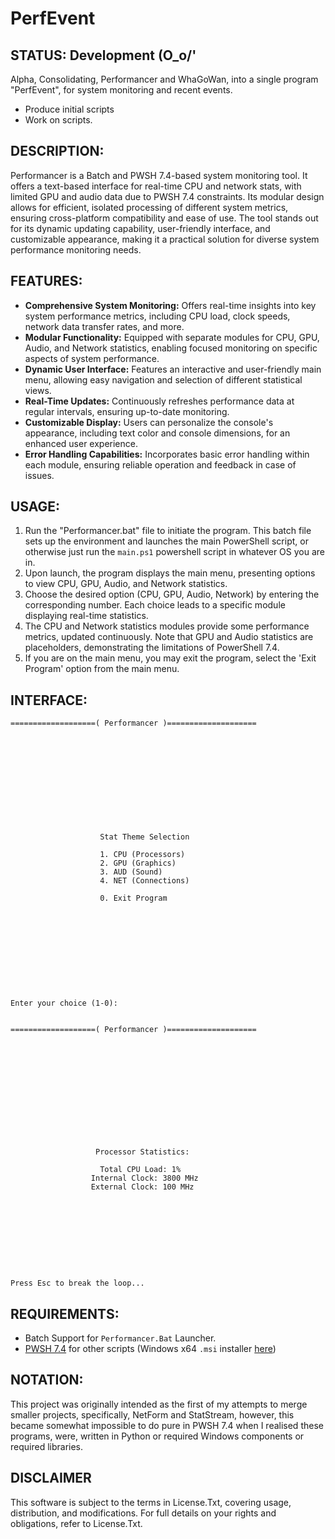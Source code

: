 # PerfEvent

## STATUS: Development (O_o/'
Alpha, Consolidating, Performancer and WhaGoWan, into a single program "PerfEvent", for system monitoring and recent events.
- Produce initial scripts
- Work on scripts.


## DESCRIPTION:
Performancer is a Batch and PWSH 7.4-based system monitoring tool. It offers a text-based interface for real-time CPU and network stats, with limited GPU and audio data due to PWSH 7.4 constraints. Its modular design allows for efficient, isolated processing of different system metrics, ensuring cross-platform compatibility and ease of use. The tool stands out for its dynamic updating capability, user-friendly interface, and customizable appearance, making it a practical solution for diverse system performance monitoring needs.

## FEATURES:
- **Comprehensive System Monitoring:** Offers real-time insights into key system performance metrics, including CPU load, clock speeds, network data transfer rates, and more.
- **Modular Functionality:** Equipped with separate modules for CPU, GPU, Audio, and Network statistics, enabling focused monitoring on specific aspects of system performance.
- **Dynamic User Interface:** Features an interactive and user-friendly main menu, allowing easy navigation and selection of different statistical views.
- **Real-Time Updates:** Continuously refreshes performance data at regular intervals, ensuring up-to-date monitoring.
- **Customizable Display:** Users can personalize the console's appearance, including text color and console dimensions, for an enhanced user experience.
- **Error Handling Capabilities:** Incorporates basic error handling within each module, ensuring reliable operation and feedback in case of issues.

## USAGE:
1. Run the "Performancer.bat" file to initiate the program. This batch file sets up the environment and launches the main PowerShell script, or otherwise just run the `main.ps1` powershell script in whatever OS you are in.
2. Upon launch, the program displays the main menu, presenting options to view CPU, GPU, Audio, and Network statistics.
3. Choose the desired option (CPU, GPU, Audio, Network) by entering the corresponding number. Each choice leads to a specific module displaying real-time statistics.
4. The CPU and Network statistics modules provide some performance metrics, updated continuously. Note that GPU and Audio statistics are placeholders, demonstrating the limitations of PowerShell 7.4.
5. If you are on the main menu, you may exit the program, select the 'Exit Program' option from the main menu.

## INTERFACE:
```
===================( Performancer )====================












                    Stat Theme Selection

                    1. CPU (Processors)
                    2. GPU (Graphics)
                    3. AUD (Sound)
                    4. NET (Connections)

                    0. Exit Program











Enter your choice (1-0):

```
```

===================( Performancer )====================













                   Processor Statistics:

                    Total CPU Load: 1%
                  Internal Clock: 3800 MHz
                  External Clock: 100 MHz










Press Esc to break the loop...

```

## REQUIREMENTS:
- Batch Support for `Performancer.Bat` Launcher.
- [PWSH 7.4](https://github.com/PowerShell/PowerShell/releases/tag/v7.4.0) for other scripts (Windows x64 `.msi` installer [here](https://github.com/PowerShell/PowerShell/releases/download/v7.4.0/PowerShell-7.4.0-win-x64.msi)) 

## NOTATION:
This project was originally intended as the first of my attempts to merge smaller projects, specifically, NetForm and StatStream, however, this became somewhat impossible to do pure in PWSH 7.4 when I realised these programs, were, written in Python or required Windows components or required libraries.

## DISCLAIMER
This software is subject to the terms in License.Txt, covering usage, distribution, and modifications. For full details on your rights and obligations, refer to License.Txt.
